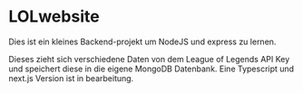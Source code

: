 # LOLwebsite
Dies ist ein kleines Backend-projekt um NodeJS und express zu lernen.

Dieses zieht sich verschiedene Daten von dem League of Legends API Key und speichert diese in die eigene MongoDB Datenbank.
Eine Typescript und next.js Version ist in bearbeitung.
